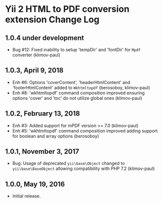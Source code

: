Yii 2 HTML to PDF conversion extension Change Log
=================================================

1.0.4 under development
-----------------------

- Bug #12: Fixed inability to setup 'tempDir' and 'fontDir' for `Mpdf` converter (klimov-paul)


1.0.3, April 9, 2018
--------------------

- Enh #6: Options 'coverContent', 'headerHtmlContent' and 'footerHtmlContent' added to `Wkhtmltopdf` (berosoboy, klimov-paul)
- Enh #8: 'wkhtmltopdf' command composition improved ensuring options 'cover' and 'toc' do not utilize global ones (klimov-paul)


1.0.2, February 13, 2018
------------------------

- Enh #3: Added support for mPDF version >= 7.0 (klimov-paul)
- Enh #5: 'wkhtmltopdf' command composition improved adding support for boolean and array options (berosoboy)


1.0.1, November 3, 2017
-----------------------

- Bug: Usage of deprecated `yii\base\Object` changed to `yii\base\BaseObject` allowing compatibility with PHP 7.2 (klimov-paul)


1.0.0, May 19, 2016
-------------------

- Initial release.
